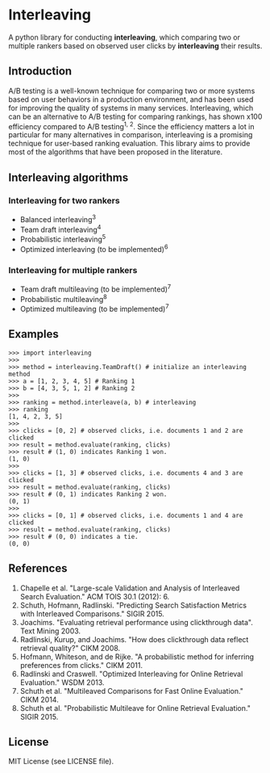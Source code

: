 # Interleaving
A python library for conducting **interleaving**, which comparing two or multiple rankers based on observed user clicks by **interleaving** their results.

## Introduction
A/B testing is a well-known technique for comparing two or more systems based on user behaviors in a production environment,
and has been used for improving the quality of systems in many services.
Interleaving, which can be an alternative to A/B testing for comparing rankings, has shown x100 efficiency compared to A/B testing<sup>1, 2</sup>.
Since the efficiency matters a lot in particular for many alternatives in comparison, interleaving is a promising technique for user-based ranking evaluation.
This library aims to provide most of the algorithms that have been proposed in the literature.


## Interleaving algorithms

### Interleaving for two rankers

- Balanced interleaving<sup>3</sup>
- Team draft interleaving<sup>4</sup>
- Probabilistic interleaving<sup>5</sup>
- Optimized interleaving (to be implemented)<sup>6</sup>

### Interleaving for multiple rankers
- Team draft multileaving (to be implemented)<sup>7</sup>
- Probabilistic multileaving<sup>8</sup>
- Optimized multileaving (to be implemented)<sup>7</sup>

## Examples
```
>>> import interleaving
>>>
>>> method = interleaving.TeamDraft() # initialize an interleaving method
>>> a = [1, 2, 3, 4, 5] # Ranking 1
>>> b = [4, 3, 5, 1, 2] # Ranking 2
>>>
>>> ranking = method.interleave(a, b) # interleaving
>>> ranking
[1, 4, 2, 3, 5]
>>>
>>> clicks = [0, 2] # observed clicks, i.e. documents 1 and 2 are clicked
>>> result = method.evaluate(ranking, clicks)
>>> result # (1, 0) indicates Ranking 1 won.
(1, 0)
>>>
>>> clicks = [1, 3] # observed clicks, i.e. documents 4 and 3 are clicked
>>> result = method.evaluate(ranking, clicks)
>>> result # (0, 1) indicates Ranking 2 won.
(0, 1)
>>>
>>> clicks = [0, 1] # observed clicks, i.e. documents 1 and 4 are clicked
>>> result = method.evaluate(ranking, clicks)
>>> result # (0, 0) indicates a tie.
(0, 0)
```

## References
1. Chapelle et al. "Large-scale Validation and Analysis of Interleaved Search Evaluation." ACM TOIS 30.1 (2012): 6.
2. Schuth, Hofmann, Radlinski. "Predicting Search Satisfaction Metrics with Interleaved Comparisons." SIGIR 2015.
3. Joachims. "Evaluating retrieval performance using clickthrough data". Text Mining 2003.
4. Radlinski, Kurup, and Joachims. "How does clickthrough data reflect retrieval quality?" CIKM 2008.
5. Hofmann, Whiteson, and de Rijke. "A probabilistic method for inferring preferences from clicks." CIKM 2011.
6. Radlinski and Craswell. "Optimized Interleaving for Online Retrieval Evaluation." WSDM 2013.
7. Schuth et al. "Multileaved Comparisons for Fast Online Evaluation." CIKM 2014.
8. Schuth et al. "Probabilistic Multileave for Online Retrieval Evaluation." SIGIR 2015.

## License
MIT License (see LICENSE file).
